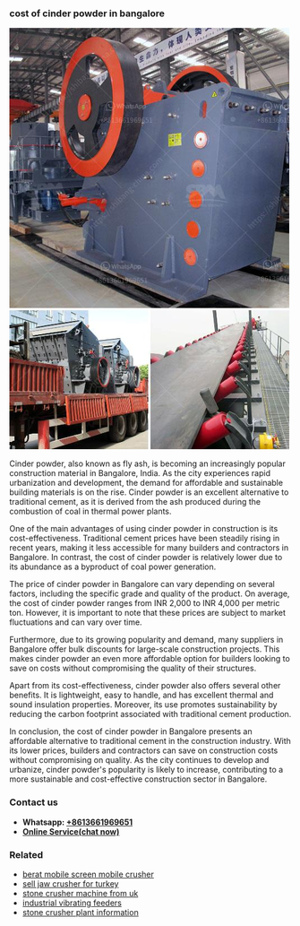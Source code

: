 <h3>cost of cinder powder in bangalore</h3><img src='1708499372.jpg' alt=''><p>Cinder powder, also known as fly ash, is becoming an increasingly popular construction material in Bangalore, India. As the city experiences rapid urbanization and development, the demand for affordable and sustainable building materials is on the rise. Cinder powder is an excellent alternative to traditional cement, as it is derived from the ash produced during the combustion of coal in thermal power plants.</p><p>One of the main advantages of using cinder powder in construction is its cost-effectiveness. Traditional cement prices have been steadily rising in recent years, making it less accessible for many builders and contractors in Bangalore. In contrast, the cost of cinder powder is relatively lower due to its abundance as a byproduct of coal power generation.</p><p>The price of cinder powder in Bangalore can vary depending on several factors, including the specific grade and quality of the product. On average, the cost of cinder powder ranges from INR 2,000 to INR 4,000 per metric ton. However, it is important to note that these prices are subject to market fluctuations and can vary over time.</p><p>Furthermore, due to its growing popularity and demand, many suppliers in Bangalore offer bulk discounts for large-scale construction projects. This makes cinder powder an even more affordable option for builders looking to save on costs without compromising the quality of their structures.</p><p>Apart from its cost-effectiveness, cinder powder also offers several other benefits. It is lightweight, easy to handle, and has excellent thermal and sound insulation properties. Moreover, its use promotes sustainability by reducing the carbon footprint associated with traditional cement production.</p><p>In conclusion, the cost of cinder powder in Bangalore presents an affordable alternative to traditional cement in the construction industry. With its lower prices, builders and contractors can save on construction costs without compromising on quality. As the city continues to develop and urbanize, cinder powder's popularity is likely to increase, contributing to a more sustainable and cost-effective construction sector in Bangalore.</p><h3>Contact us</h3><ul><li><strong>Whatsapp:&nbsp;<a href="https://wa.me/8613661969651">+8613661969651</a></strong></li><li><a href="https://swt.shibang-china.com/?git&amp;zhl&amp;cost of cinder powder in bangalore"><strong>Online Service(chat now)</strong></a></li></ul><h3>Related</h3><ul><li><a href='berat mobile screen mobile crusher.md'>berat mobile screen mobile crusher</a></li><li><a href='sell jaw crusher for turkey.md'>sell jaw crusher for turkey</a></li><li><a href='stone crusher machine from uk.md'>stone crusher machine from uk</a></li><li><a href='industrial vibrating feeders.md'>industrial vibrating feeders</a></li><li><a href='stone crusher plant information.md'>stone crusher plant information</a></li></ul>